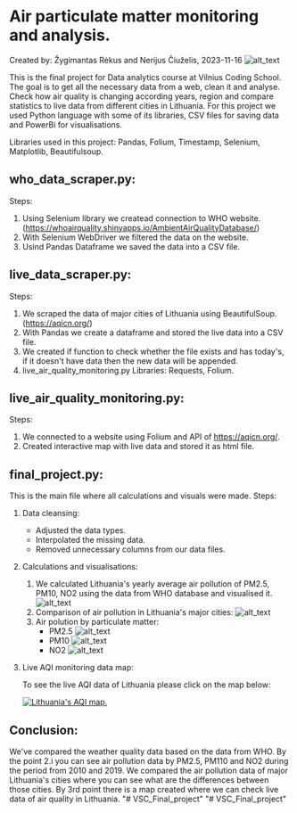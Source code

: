 # Air particulate matter monitoring and analysis.
Created by: Žygimantas Rėkus and Nerijus Čiuželis, 2023-11-16
![alt_text](https://github.com/7yg1s/Final-project/blob/main/jpeg/img.png)

This is the final project for Data analytics course at Vilnius Coding School. The goal is to get all the necessary data from a web, clean it and analyse. Check how air quality is changing according years, region and compare statistics to live data from different cities in Lithuania. For this project we used Python language with some of its libraries, CSV files for saving data and PowerBi for visualisations.

Libraries used in this project: Pandas, Folium, Timestamp, Selenium, Matplotlib, Beautifulsoup.

## who_data_scraper.py:
Steps:
1. Using Selenium library we createad connection to WHO website.
    (https://whoairquality.shinyapps.io/AmbientAirQualityDatabase/)
2. With Selenium WebDriver we filtered the data on the website.
3. Usind Pandas Dataframe we saved the data into a CSV file.


## live_data_scraper.py:
Steps:
1. We scraped the data of major cities of Lithuania using BeautifulSoup.(https://aqicn.org/)
2. With Pandas we create a dataframe and stored the live data into a CSV file.
3. We created if function to check whether the file exists and has today's, if it doesn't have data then the new data will be appended.
4. live_air_quality_monitoring.py Libraries: Requests, Folium.

## live_air_quality_monitoring.py:
Steps:
1. We connected to a website using Folium and API of https://aqicn.org/.
2. Created interactive map with live data and stored it as html file.

## final_project.py:
This is the main file where all calculations and visuals were made.
Steps:

1. Data cleansing:
   * Adjusted the data types. 
   * Interpolated the missing data.
   * Removed unnecessary columns from our data files.

2. Calculations and visualisations:
   1. We calculated Lithuania's yearly average air pollution of PM2.5, PM10, NO2 using the data from WHO database and visualised it.
        ![alt_text](https://github.com/7yg1s/Final-project/blob/main/jpeg/air_stat_by_year.png)
   2. Comparison of air pollution in Lithuania's major cities:
           ![alt_text](https://github.com/7yg1s/Final-project/blob/main/jpeg/recent_air_quality_data_major_cities.png)
   3. Air polution by particulate matter:
        * PM2.5 ![alt_text](https://github.com/7yg1s/Final-project/blob/main/jpeg/city_pm25_avg.png)
        * PM10 ![alt_text](https://github.com/7yg1s/Final-project/blob/main/jpeg/city_PM10_avg.png)
        * NO2 ![alt_text](https://github.com/7yg1s/Final-project/blob/main/jpeg/city_NO2_avg.png)
   
3. Live AQI monitoring data map:

    To see the live AQI data of Lithuania please click on the map below:      

    [![Lithuania's AQI map.](https://github.com/7yg1s/Final-project/blob/main/html/map_pic.png)](https://nbviewer.org/github/7yg1s/Final-project/blob/main/html/live_map.html)

## Conclusion:

We've compared the weather quality data based on the data from WHO. By the point 2.i you can see air pollution data by PM2.5, PM110 and NO2 during the period from 2010 and 2019.
We compared the air pollution data of major Lithuania's cities where you can see what are the differences between those cities.
By 3rd point there is a map created where we can check live data of air quality in Lithuania.
"# VSC_Final_project" 
"# VSC_Final_project" 
